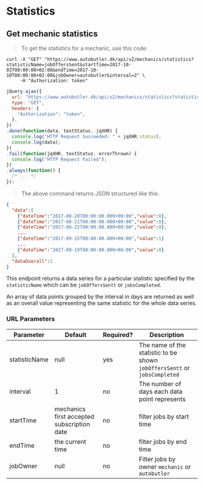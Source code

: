 # Statistics

## Get mechanic statistics

> To get the statistics for a mechanic, use this code:

```shell
curl -X "GET" "https://www.autobutler.dk/api/v2/mechanics/statistics?statisticName=jobOffersSent&startTime=2017-10-03T00:00:00+02:00&endTime=2017-10-10T00:00:00+02:00&jobOwner=autobutler&interval=2" \
     -H "Authorization: token"
```

```javascript
jQuery.ajax({
  url: "https://www.autobutler.dk/api/v2/mechanics/statistics?statisticName=jobOffersSent&startTime=2017-10-03T00:00:00+02:00&endTime=2017-10-10T00:00:00+02:00&jobOwner=autobutler&interval=2",
  type: "GET",
  headers: {
    "Authorization": "token",
  },
})
.done(function(data, textStatus, jqXHR) {
  console.log("HTTP Request Succeeded: " + jqXHR.status);
  console.log(data);
})
.fail(function(jqXHR, textStatus, errorThrown) {
  console.log("HTTP Request Failed");
})
.always(function() {
  /* ... */
});
```

> The above command returns JSON structured like this:

```json
{
  "data":[
    {"dateTime":"2017-08-20T00:00:00.000+00:00","value":0},
    {"dateTime":"2017-08-21T00:00:00.000+00:00","value":0},
    {"dateTime":"2017-08-22T00:00:00.000+00:00","value":0},
    ...
    {"dateTime":"2017-09-15T00:00:00.000+00:00","value":1}
    ...
    {"dateTime":"2017-09-19T00:00:00.000+00:00","value":0}
  ],
  "dataOverall":1
}
```

This endpoint returns a data series for a particular statistic specified by the `statisticName` which can be `jobOffersSentt` or `jobsCompleted`.

An array of data points grouped by the interval in days are returned as well as an overall value representing the same statistic for the whole data series.

### URL Parameters

Parameter      | Default | Required? | Description
-------------- | ------- | --------- | -----------------------------------------------------------------------------------------------------------------------------------
statisticName  | null    | yes       | The name of the statistic to be shown `jobOffersSentt` or `jobsCompleted`
interval       | 1       | no        | The number of days each data point represents
startTime      | mechanics first accepted subscription date    | no        | filter jobs by start time
endTime        | the current time    | no        | filter jobs by end time
jobOwner       | null    | no        | Filter jobs by owner `mechanic` or `autobutler`
